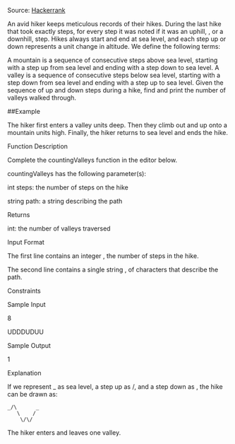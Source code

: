 Source: [Hackerrank](https://www.hackerrank.com/challenges/counting-valleys/problem?h_l=interview&playlist_slugs%5B%5D=interview-preparation-kit&playlist_slugs%5B%5D=warmup)

An avid hiker keeps meticulous records of their hikes. During the last hike that took exactly  steps, for every step it was noted if it was an uphill, , or a downhill,  step. Hikes always start and end at sea level, and each step up or down represents a  unit change in altitude. We define the following terms:

A mountain is a sequence of consecutive steps above sea level, starting with a step up from sea level and ending with a step down to sea level.
A valley is a sequence of consecutive steps below sea level, starting with a step down from sea level and ending with a step up to sea level.
Given the sequence of up and down steps during a hike, find and print the number of valleys walked through.

##Example



The hiker first enters a valley  units deep. Then they climb out and up onto a mountain  units high. Finally, the hiker returns to sea level and ends the hike.

Function Description

Complete the countingValleys function in the editor below.

countingValleys has the following parameter(s):

int steps: the number of steps on the hike

string path: a string describing the path

Returns

int: the number of valleys traversed

Input Format

The first line contains an integer , the number of steps in the hike.

The second line contains a single string , of  characters that describe the path.

Constraints

Sample Input

8

UDDDUDUU

Sample Output

1

Explanation

If we represent _ as sea level, a step up as /, and a step down as \, the hike can be drawn as:
```
_/\      _
   \    /
    \/\/
```
The hiker enters and leaves one valley.